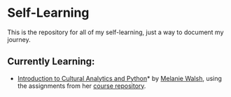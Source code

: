 # Self-Learning
This is the repository for all of my self-learning, just a way to document my journey. 
<br>
## Currently Learning:
- [Introduction to Cultural Analytics and Python](https://melaniewalsh.github.io/Intro-Cultural-Analytics/welcome.html)* by [Melanie Walsh](https://melaniewalsh.org/), using the assignments from her [course repository](https://github.com/melaniewalsh/info498a-au21).
